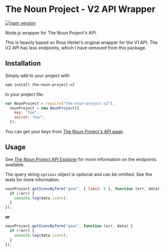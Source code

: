 # The Noun Project - V2 API Wrapper

[![npm version](https://badge.fury.io/js/the-noun-project-v2.svg)](http://badge.fury.io/js/the-noun-project-v2)
<!-- [![Build Status](https://travis-ci.org/rosshettel/the-noun-project.svg?branch=master)](https://travis-ci.org/rosshettel/the-noun-project) -->

Node.js wrapper for The Noun Project's API.

This is heavily based on Ross Hettel's original wrapper for the V1 API. The V2 API has less endpoints, which I have removed from this package.

## Installation

Simply add to your project with

```bash
npm install the-noun-project-v2
```

In your project file:

```javascript
var NounProject = require("the-noun-project-v2"),
  nounProject = new NounProject({
    key: "foo",
    secret: "bar",
  });
```

You can get your keys from [The Noun Project's API page](https://thenounproject.com/api/).

## Usage

See [The Noun Project API Explorer](http://api.thenounproject.com/explorer) for more information on the endpoints available.

The query string `options` object is optional and can be omitted. See the tests for more information.

```javascript
nounProject.getIconsByTerm("goat", { limit: 5 }, function (err, data) {
  if (!err) {
    console.log(data.icons);
  }
});
```

**or**

```javascript
nounProject.getIconsByTerm("goat", function (err, data) {
  if (!err) {
    console.log(data.icons);
  }
});
```
